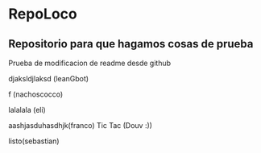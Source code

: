 # RepoLoco

## Repositorio para que hagamos cosas de prueba

Prueba de modificacion de readme desde github

djaksldjlaksd (leanGbot)

f (nachoscocco)

lalalala (eli)

aashjasduhasdhjk(franco)
Tic Tac (Douv :))


listo(sebastian)
